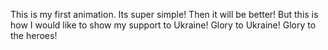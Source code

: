 This is my first animation. 
Its super simple! Then it will be better!
But this is how I would like to show my support to Ukraine!
Glory to Ukraine! Glory to the heroes!
